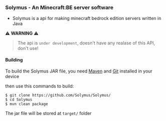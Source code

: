 ### Solymus - An Minecraft:BE server software

- Solymus is a api for making minecraft bedrock edition servers written in Java

:warning: **WARNING** :warning:
> The api is `under development`, doesn't have any realase of this API, don't use!

#### Building
To build the Solymus JAR file, you need [Maven](https://maven.apache.org/) and [Git](https://git-scm.com/) installed in your device

then use this commands to build:
```console
$ git clone https://github.com/Solymus/Solymus/
$ cd Solymus
$ mvn clean package
```

The jar file will be stored at `target/` folder
